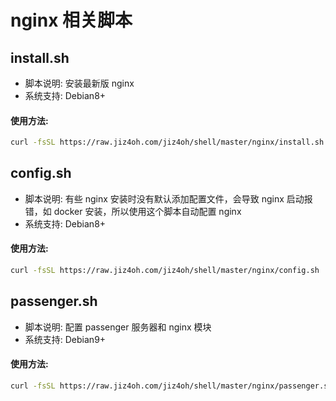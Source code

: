 # nginx 相关脚本

## install.sh

- 脚本说明: 安装最新版 nginx
- 系统支持: Debian8+

#### 使用方法:

```bash
curl -fsSL https://raw.jiz4oh.com/jiz4oh/shell/master/nginx/install.sh | bash
```

## config.sh

- 脚本说明: 有些 nginx 安装时没有默认添加配置文件，会导致 nginx 启动报错，如 docker 安装，所以使用这个脚本自动配置 nginx
- 系统支持: Debian8+

#### 使用方法:

```bash
curl -fsSL https://raw.jiz4oh.com/jiz4oh/shell/master/nginx/config.sh | bash
```

## passenger.sh

- 脚本说明: 配置 passenger 服务器和 nginx 模块
- 系统支持: Debian9+

#### 使用方法:

```bash
curl -fsSL https://raw.jiz4oh.com/jiz4oh/shell/master/nginx/passenger.sh | bash
```
